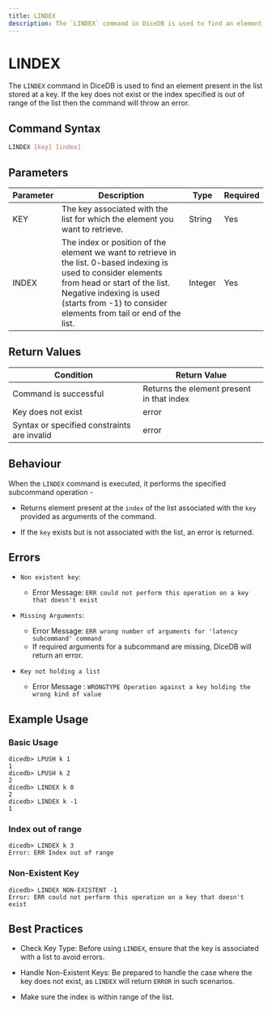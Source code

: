 ```yaml
---
title: LINDEX
description: The `LINDEX` command in DiceDB is used to find an element present in the list stored at a key. 
---
```


# LINDEX

The `LINDEX` command in DiceDB is used to find an element present in the list stored at a key. If the key does not exist or the index specified is out of range of the list then the command will throw an error.

## Command Syntax

```bash
LINDEX [key] [index]
```

## Parameters

| Parameter    | Description                                                           |    Type     | Required |
| ------------ | ----------------------------------------------------------------------------------- | -------- | -------- |
| KEY          | The key associated with the list for which the element you want to retrieve.        | String      | Yes      |
| INDEX        | The index or position of the element we want to retrieve in the list. 0-based indexing is used to consider elements from head or start of the list. Negative indexing is used (starts from -1) to consider elements from tail or end of the list.  | Integer       | Yes      |

## Return Values

| Condition                                     | Return Value                                  |
| --------------------------------------------- | --------------------------------------------- |
| Command is successful                         | Returns the element present in that index     |
| Key does not exist                            | error                                         |
| Syntax or specified constraints are invalid    | error                                         |

## Behaviour

When the `LINDEX` command is executed, it performs the specified subcommand operation -

- Returns element present at the `index` of the list associated with the `key` provided as arguments of the command.

- If the `key` exists but is not associated with the list, an error is returned.

## Errors

- `Non existent key`:

  - Error Message: `ERR could not perform this operation on a key that doesn't exist`

- `Missing Arguments`:

  - Error Message: `ERR wrong number of arguments for 'latency subcommand' command`
  - If required arguments for a subcommand are missing, DiceDB will return an error.

- `Key not holding a list`

    - Error Message : `WRONGTYPE Operation against a key holding the wrong kind of value`

## Example Usage

### Basic Usage

```
dicedb> LPUSH k 1
1
dicedb> LPUSH k 2
2
dicedb> LINDEX k 0
2
dicedb> LINDEX k -1
1
```

### Index out of range

```
dicedb> LINDEX k 3
Error: ERR Index out of range
```

### Non-Existent Key

```
dicedb> LINDEX NON-EXISTENT -1
Error: ERR could not perform this operation on a key that doesn't exist
```

## Best Practices

- Check Key Type: Before using `LINDEX`, ensure that the key is associated with a list to avoid errors.

- Handle Non-Existent Keys: Be prepared to handle the case where the key does not exist, as `LINDEX` will return `ERROR` in such scenarios.

- Make sure the index is within range of the list.